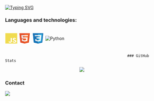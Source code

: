 [![Typing SVG](https://readme-typing-svg.demolab.com?font=Fira+Code&pause=1000&color=6793F7&width=435&lines=Hi%2C+everyone!+I'm+DanexExe.;Welcome+to+my+Github+profile!+)](https://git.io/typing-svg)

### Languages ​​and technologies:

<div style="display: inline_block"><br>
  <img align="center" alt="Js" height="35" width="40" src="https://raw.githubusercontent.com/devicons/devicon/master/icons/javascript/javascript-plain.svg">
  <img align="center" alt="HTML" height="35" width="40" src="https://raw.githubusercontent.com/devicons/devicon/master/icons/html5/html5-original.svg">
  <img align="center" alt="CSS" height="35" width="40" src="https://raw.githubusercontent.com/devicons/devicon/master/icons/css3/css3-original.svg">
  <img align="center" alt="Python" height="35" width="40" src="https://www.svgrepo.com/show/376344/python.svg">
</div><br>

                                                            ### GitHub Stats

<div align="center" style="display: flex; justify-content: center;">
  <a href="https://github.com/Danex-Exe">
    <img height="195px" src="https://github-readme-stats.vercel.app/api/top-langs/?username=Danex-Exe&layout=compact&langs_count=7&theme=one_dark_pro"/>
  </a>
</div>
    
### Contact

<div> 
  <a href="https://t.me/danexexe" target="_blank"><img src="https://img.icons8.com/color/48/telegram-app--v1.png" target="_blank"></a> 
</div>
